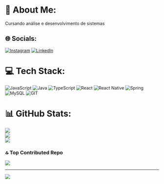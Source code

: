 # 💫 About Me:
Cursando análise e desenvolvimento de sistemas


## 🌐 Socials:
[![Instagram](https://img.shields.io/badge/Instagram-%23E4405F.svg?logo=Instagram&logoColor=white)](https://www.instagram.com/tacianojr_07/) [![LinkedIn](https://img.shields.io/badge/LinkedIn-%230077B5.svg?logo=linkedin&logoColor=white)](https://www.linkedin.com/in/taciano-siqueira-262a95204/) 

# 💻 Tech Stack:
![JavaScript](https://img.shields.io/badge/javascript-%23323330.svg?style=for-the-badge&logo=javascript&logoColor=%23F7DF1E) ![Java](https://img.shields.io/badge/java-%23ED8B00.svg?style=for-the-badge&logo=openjdk&logoColor=white) ![TypeScript](https://img.shields.io/badge/typescript-%23007ACC.svg?style=for-the-badge&logo=typescript&logoColor=white) ![React](https://img.shields.io/badge/react-%2320232a.svg?style=for-the-badge&logo=react&logoColor=%2361DAFB) ![React Native](https://img.shields.io/badge/react_native-%2320232a.svg?style=for-the-badge&logo=react&logoColor=%2361DAFB) ![Spring](https://img.shields.io/badge/spring-%236DB33F.svg?style=for-the-badge&logo=spring&logoColor=white) ![MySQL](https://img.shields.io/badge/mysql-%2300000f.svg?style=for-the-badge&logo=mysql&logoColor=white) ![GIT](https://img.shields.io/badge/Git-fc6d26?style=for-the-badge&logo=git&logoColor=white)
# 📊 GitHub Stats:
![](https://github-readme-stats.vercel.app/api?username=Tacianojr07&theme=dracula&hide_border=false&include_all_commits=false&count_private=false)<br/>
![](https://github-readme-streak-stats.herokuapp.com/?user=Tacianojr07&theme=dracula&hide_border=false)<br/>
![](https://github-readme-stats.vercel.app/api/top-langs/?username=Tacianojr07&theme=dracula&hide_border=false&include_all_commits=false&count_private=false&layout=compact)

### 🔝 Top Contributed Repo
![](https://github-contributor-stats.vercel.app/api?username=Tacianojr07&limit=5&theme=dracula&combine_all_yearly_contributions=true)

---
[![](https://visitcount.itsvg.in/api?id=Tacianojr07&icon=0&color=10)](https://visitcount.itsvg.in)

<!-- Proudly created with GPRM ( https://gprm.itsvg.in ) -->
